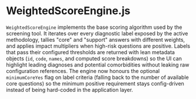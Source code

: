 # WeightedScoreEngine.js

`WeightedScoreEngine` implements the base scoring algorithm used by the screening tool. It iterates over every diagnostic label exposed by the active methodology, tallies "core" and "support" answers with different weights, and applies impact multipliers when high-risk questions are positive. Labels that pass their configured thresholds are returned with lean metadata objects (`id`, `code`, `names`, and computed score breakdowns) so the UI can highlight leading diagnoses and potential comorbidities without leaking raw configuration references. The engine now honours the optional `minimumCoreYes` flag on label criteria (falling back to the number of available core questions) so the minimum positive requirement stays config-driven instead of being hard-coded in the application layer.

